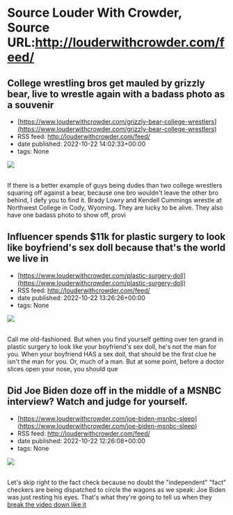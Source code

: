 # Source Louder With Crowder, Source URL:http://louderwithcrowder.com/feed/

## College wrestling bros get mauled by grizzly bear, live to wrestle again with a badass photo as a souvenir
 - [https://www.louderwithcrowder.com/grizzly-bear-college-wrestlers](https://www.louderwithcrowder.com/grizzly-bear-college-wrestlers)
 - RSS feed: http://louderwithcrowder.com/feed/
 - date published: 2022-10-22 14:02:33+00:00
 - tags: None

<img src="https://www.louderwithcrowder.com/media-library/image.png?id=31990677&amp;width=1200&amp;height=800&amp;coordinates=24%2C0%2C0%2C0" /><br /><br /><p>
	If there is a better example of guys being dudes than two college wrestlers squaring off against a bear, because one bro wouldn't leave the other bro behind, I defy you to find it. Brady Lowry and Kendell Cummings wrestle at Northwest College in Cody, Wyoming. They are lucky to be alive. They also have one badass photo to show off, provi

## Influencer spends $11k for plastic surgery to look like boyfriend's sex doll because that's the world we live in
 - [https://www.louderwithcrowder.com/plastic-surgery-doll](https://www.louderwithcrowder.com/plastic-surgery-doll)
 - RSS feed: http://louderwithcrowder.com/feed/
 - date published: 2022-10-22 13:26:26+00:00
 - tags: None

<img src="https://www.louderwithcrowder.com/media-library/image.png?id=31990634&amp;width=1200&amp;height=800&amp;coordinates=0%2C0%2C24%2C0" /><br /><br /><p>Call me old-fashioned. But when you find yourself getting over ten grand in plastic surgery to look like your boyfriend's sex doll, he's not the man for you. When your boyfriend HAS a sex doll, that should be the first clue he isn't the man for you. Or, much of a man. But at some point, before a doctor slices open your nose, you should que

## Did Joe Biden doze off in the middle of a MSNBC interview? Watch and judge for yourself.
 - [https://www.louderwithcrowder.com/joe-biden-msnbc-sleep](https://www.louderwithcrowder.com/joe-biden-msnbc-sleep)
 - RSS feed: http://louderwithcrowder.com/feed/
 - date published: 2022-10-22 12:26:08+00:00
 - tags: None

<img src="https://www.louderwithcrowder.com/media-library/image.png?id=31990537&amp;width=1245&amp;height=700&amp;coordinates=0%2C81%2C0%2C39" /><br /><br /><p>Let's skip right to the fact check because no doubt the "independent" "fact" checkers are being dispatched to circle the wagons as we speak: Joe Biden was just resting his eyes. That's what they're going to tell us when they <a href="https://www.louderwithcrowder.com/butts-been-wiped-biden-cnn" target="_blank">break the video down like it
